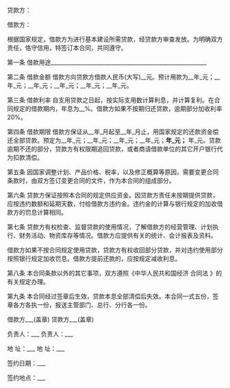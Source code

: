 
 


贷款方：


借款方：


根据国家规定，借款方为进行基本建设所需贷款，经贷款方审查发放。为明确双方责任，恪守信用，特签订本合同，共同遵守。


第一条 借款用途_________________________________________________________


第二条 借款金额 借款方向贷款方借款人民币(大写)__元。预计用款为__年_元；__年_元；__年_元；__年_元；__年_元；__年_元。


第三条 借款利率 自支用贷款之日起，按实际支用数计算利息，并计算复利。在合同规定的借款期内，年息为__%。借款方如果不按期归还贷款，逾期部分加收利率20%。


第四条 借款期限 借款方保证从__年_月起至__年_月止，用国家规定的还款资金偿还全部贷款。预定为__年_元；__年_元；__年_元；__年_元；__年_元；__ 年_元。贷款逾期不还的部分，贷款方有权限期追回贷款，或者商请借款单位的其它开户银行代为扣款清偿。


第五条 因国家调整计划、产品价格、税率，以及修正概算等原因，需要变更合同条款时，由双方签订变更合同的文件，作为本合同的组成部分。


第六条 贷款方保证按照本合同的规定供应资金。因贷款方责任未按期提供贷款，应按违约数额和延期天数，付给借款方违约金。违约金的计算与银行规定的加收借款方的罚息计算相同。


第七条 贷款方有权检查、监督贷款的使用情况，了解借款方的经营管理、计划执行、财务活动、物资库存等情况。借款方应提供有关的统计、会计报表及资料。


借款方如果不按合同规定使用贷款，贷款方有权收回部分贷款，并对违约使用部分按照银行规定加收罚息。借款方提前还款的，应按规定减收利息。


第八条 本合同条款以外的其它事项，双方遵照《中华人民共和国经济
合同法
》的有关规定办理。


第九条 本合同经过签章后生效，贷款本息全部清偿后失效。本合同一式五份，签章各方各执一份，报送主管部门、总行、分行各一份。


借款方___(盖章) 贷款方___(盖章)


负责人：___ 负责人：___


地 址：___ 地 址：___


签约日期：___


签约地点：___
 


 

 
 
 
 
 
  


  
 

  


  


  
 
 
 
 

